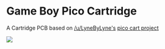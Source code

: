 # Game Boy Pico Cartridge

A Cartridge PCB based on [/u/LyneByLyne's](https://www.reddit.com/user/LyneByLyne) [pico cart project](https://github.com/0xen/PICO-GB)

![](https://i.imgur.com/yNa2QoA.png)
